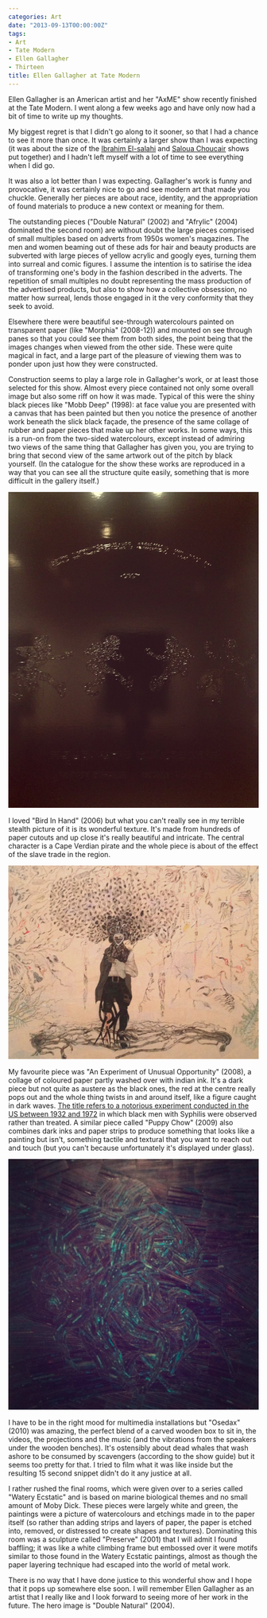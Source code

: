 ```yaml
---
categories: Art
date: "2013-09-13T00:00:00Z"
tags:
- Art
- Tate Modern
- Ellen Gallagher
- Thirteen
title: Ellen Gallagher at Tate Modern
---
```


Ellen Gallagher is an American artist and her "AxME" show recently finished at the Tate Modern. I went along a few weeks ago and have only now had a bit of time to write up my thoughts.

My biggest regret is that I didn't go along to it sooner, so that I had a chance to see it more than once. It was certainly a larger show than I was expecting (it was about the size of the [Ibrahim El-salahi](ibrahim-el-salahi-at-tate-modern) and [Saloua Choucair](choucair-at-tate-modern) shows put together) and I hadn't left myself with a lot of time to see everything when I did go.

It was also a lot better than I was expecting. Gallagher's work is funny and provocative, it was certainly nice to go and see modern art that made you chuckle. Generally her pieces are about race, identity, and the appropriation of found materials to produce a new context or meaning for them.

The outstanding pieces ("Double Natural" (2002) and "Afrylic" (2004) dominated the second room) are without doubt the large pieces comprised of small multiples based on adverts from 1950s women's magazines. The men and women beaming out of these ads for hair and beauty products are subverted with large pieces of yellow acrylic and googly eyes, turning them into surreal and comic figures. I assume the intention is to satirise the idea of transforming one's body in the fashion described in the adverts. The repetition of small multiples no doubt representing the mass production of the advertised products, but also to show how a collective obsession, no matter how surreal, lends those engaged in it the very conformity that they seek to avoid.

Elsewhere there were beautiful see-through watercolours painted on transparent paper (like "Morphia" (2008-12)) and mounted on see through panes so that you could see them from both sides, the point being that the images changes when viewed from the other side. These were quite magical in fact, and a large part of the pleasure of viewing them was to ponder upon just how they were constructed.

Construction seems to play a large role in Gallagher's work, or at least those selected for this show. Almost every piece contained not only some overall image but also some riff on how it was made. Typical of this were the shiny black pieces like "Mobb Deep" (1998): at face value you are presented with a canvas that has been painted but then you notice the presence of another work beneath the slick black façade, the presence of the same collage of rubber and paper pieces that make up her other works. In some ways, this is a run-on from the two-sided watercolours, except instead of admiring two views of the same thing that Gallagher has given you, you are trying to bring that second view of the same artwork out of the pitch by black yourself. (In the catalogue for the show these works are reproduced in a way that you can see all the structure quite easily, something that is more difficult in the gallery itself.)

![](./MobbDeep.jpg)

I loved "Bird In Hand" (2006) but what you can't really see in my terrible stealth picture of it is its wonderful texture. It's made from hundreds of paper cutouts and up close it's really beautiful and intricate. The central character is a Cape Verdian pirate and the whole piece is about of the effect of the slave trade in the region.

![](./BirdInHand.jpg)

My favourite piece was "An Experiment of Unusual Opportunity" (2008), a collage of coloured paper partly washed over with indian ink. It's a dark piece but not quite as austere as the black ones, the red at the centre really pops out and the whole thing twists in and around itself, like a figure caught in dark waves. [The title refers to a notorious experiment conducted in the US between 1932 and 1972](http://en.wikipedia.org/wiki/Tuskegee_syphilis_experiment) in which black men with Syphilis were observed rather than treated. A similar piece called "Puppy Chow" (2009) also combines dark inks and paper strips to produce something that looks like a painting but isn't, something tactile and textural that you want to reach out and touch (but you can't because unfortunately it's displayed under glass).

![](./PuppyChow.jpg)

I have to be in the right mood for multimedia installations but "Osedax" (2010) was amazing, the perfect blend of a carved wooden box to sit in, the videos, the projections and the music (and the vibrations from the speakers under the wooden benches). It's ostensibly about dead whales that wash ashore to be consumed by scavengers (according to the show guide) but it seems too pretty for that. I tried to film what it was like inside but the resulting 15 second snippet didn't do it any justice at all.

I rather rushed the final rooms, which were given over to a series called "Watery Ecstatic" and is based on marine biological themes and no small amount of Moby Dick. These pieces were largely white and green, the paintings were a picture of watercolours and etchings made in to the paper itself (so rather than adding strips and layers of paper, the paper is etched into, removed, or distressed to create shapes and textures). Dominating this room was a sculpture called "Preserve" (2001) that I will admit I found baffling; it was like a white climbing frame but embossed over it were motifs similar to those found in the Watery Ecstatic paintings, almost as though the paper layering technique had escaped into the world of metal work.

There is no way that I have done justice to this wonderful show and I hope that it pops up somewhere else soon. I will remember Ellen Gallagher as an artist that I really like and I look forward to seeing more of her work in the future. The hero image is "Double Natural" (2004).
